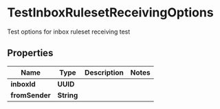 

# TestInboxRulesetReceivingOptions

Test options for inbox ruleset receiving test

## Properties

| Name | Type | Description | Notes |
|------------ | ------------- | ------------- | -------------|
|**inboxId** | **UUID** |  |  |
|**fromSender** | **String** |  |  |



